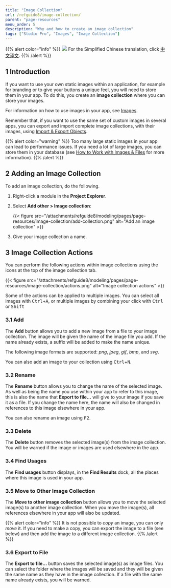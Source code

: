 ```yaml
---
title: "Image Collection"
url: /refguide8/image-collection/
parent: "page-resources"
menu_order: 5
description: "Why and how to create an image collection"
tags: ["Studio Pro", "Images", "Image Collection"]
---
```


{{% alert color="info" %}}
<img src="/attachments/china.png" class="d-inline-block" /> For the Simplified Chinese translation, click [中文译文](https://cdn.mendix.tencent-cloud.com/documentation/refguide8/image-collection.pdf).
{{% /alert %}}

## 1 Introduction

If you want to use your own static images within an application, for example for branding or to give your buttons a unique feel, you will need to store them in your app. To do this, you create an **image collection** where you can store your images.

For information on how to use images in your app, see [Images](/refguide8/images/).

Remember that, if you want to use the same set of custom images in several apps, you can export and import complete image collections, with their images, using [Import & Export Objects](/howto8/integration/importing-and-exporting-objects/).

{{% alert color="warning" %}}
Too many large static images in your app can lead to performance issues. If you need a lot of large images, you can store them in your database (see [How to Work with Images & Files](/howto8/data-models/working-with-images-and-files/) for more information).
{{% /alert %}}

## 2 Adding an Image Collection

To add an image collection, do the following.

1. Right-click a module in the **Project Explorer**.
2. Select **Add other > Image collection**:

    {{< figure src="/attachments/refguide8/modeling/pages/page-resources/image-collection/add-collection.png" alt="Add an image collection" >}}

3. Give your image collection a name.

## 3 Image Collection Actions

You can perform the following actions within image collections using the icons at the top of the image collection tab.

{{< figure src="/attachments/refguide8/modeling/pages/page-resources/image-collection/actions.png" alt="Image collection actions" >}}

Some of the actions can be applied to multiple images. You can select all images with <kbd>Ctrl</kbd>+<kbd>A</kbd>, or multiple images by combining your click with <kbd>Ctrl</kbd> or <kbd>Shift</kbd>

### 3.1 Add

The **Add** button allows you to add a new image from a file to your image collection. The image will be given the name of the image file you add. If the name already exists, a suffix will be added to make the name unique.

The following image formats are supported: *png*, *jpeg*, *gif*, *bmp*, and *svg*.

You can also add an image to your collection using <kbd>Ctrl</kbd>+<kbd>N</kbd>.

### 3.2 Rename

The **Rename** button allows you to change the name of the selected image. As well as being the name you use within your app to refer to this image, this is also the name that **Export to file…** will give to your image if you save it as a file. If you change the name here, the name will also be changed in references to this image elsewhere in your app.

You can also rename an image using <kbd>F2</kbd>.

### 3.3 Delete

The **Delete** button removes the selected image(s) from the image collection. You will be warned if the image or images are used elsewhere in the app.

### 3.4 Find Usages

The **Find usages** button displays, in the **Find Results** dock, all the places where this image is used in your app.

### 3.5 Move to Other Image Collection

The **Move to other image collection** button allows you to move the selected image(s) to another image collection. When you move the image(s), all references elsewhere in your app will also be updated.

{{% alert color="info" %}}
It is not possible to *copy* an image, you can only *move* it. If you need to make a copy, you can export the image to a file (see below) and then add the image to a different image collection.
{{% /alert %}}

### 3.6 Export to File

The **Export to file…** button saves the selected image(s) as image files. You can select the folder where the images will be saved and they will be given the same name as they have in the image collection. If a file with the same name already exists, you will be warned.

